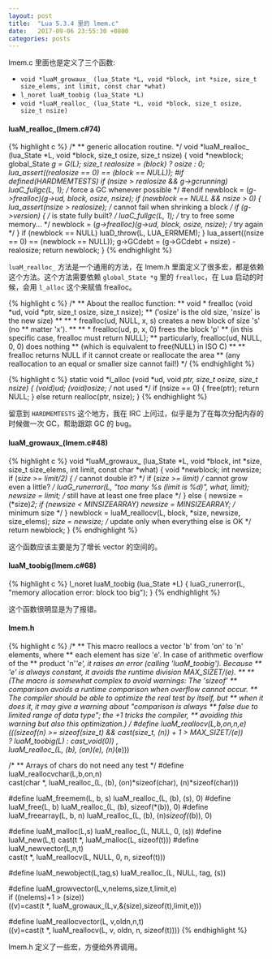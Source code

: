 ```yaml
---
layout: post
title:  "Lua 5.3.4 里的 lmem.c"
date:   2017-09-06 23:55:30 +0800
categories: posts
---
```


lmem.c 里面也是定义了三个函数:

* `void *luaM_growaux_ (lua_State *L, void *block, int *size, size_t size_elems, int limit, const char *what)`
* `l_noret luaM_toobig (lua_State *L)`
* `void *luaM_realloc_ (lua_State *L, void *block, size_t osize, size_t nsize)`

#### luaM_realloc_(lmem.c#74)

{% highlight c %}
/*
** generic allocation routine.
*/
void *luaM_realloc_ (lua_State *L, void *block, size_t osize, size_t nsize) {
  void *newblock;
  global_State *g = G(L);
  size_t realosize = (block) ? osize : 0;
  lua_assert((realosize == 0) == (block == NULL));
#if defined(HARDMEMTESTS)
  if (nsize > realosize && g->gcrunning)
    luaC_fullgc(L, 1);  /* force a GC whenever possible */
#endif
  newblock = (*g->frealloc)(g->ud, block, osize, nsize);
  if (newblock == NULL && nsize > 0) {
    lua_assert(nsize > realosize);  /* cannot fail when shrinking a block */
    if (g->version) {  /* is state fully built? */
      luaC_fullgc(L, 1);  /* try to free some memory... */
      newblock = (*g->frealloc)(g->ud, block, osize, nsize);  /* try again */
    }
    if (newblock == NULL)
      luaD_throw(L, LUA_ERRMEM);
  }
  lua_assert((nsize == 0) == (newblock == NULL));
  g->GCdebt = (g->GCdebt + nsize) - realosize;
  return newblock;
}
{% endhighlight %}

`luaM_realloc_` 方法是一个通用的方法，在 lmem.h 里面定义了很多宏，都是依赖这个方法。这个方法需要依赖 `global_State *g` 里的 `frealloc`，在 Lua 启动的时候，会用 `l_alloc` 这个来赋值 frealloc。

{% highlight c %}
/*
** About the realloc function:
** void * frealloc (void *ud, void *ptr, size_t osize, size_t nsize);
** ('osize' is the old size, 'nsize' is the new size)
**
** * frealloc(ud, NULL, x, s) creates a new block of size 's' (no
** matter 'x').
**
** * frealloc(ud, p, x, 0) frees the block 'p'
** (in this specific case, frealloc must return NULL);
** particularly, frealloc(ud, NULL, 0, 0) does nothing
** (which is equivalent to free(NULL) in ISO C)
**
** frealloc returns NULL if it cannot create or reallocate the area
** (any reallocation to an equal or smaller size cannot fail!)
*/
{% endhighlight %}

{% highlight c %}
static void *l_alloc (void *ud, void *ptr, size_t osize, size_t nsize) {
  (void)ud; (void)osize;  /* not used */
  if (nsize == 0) {
    free(ptr);
    return NULL;
  }
  else
    return realloc(ptr, nsize);
}
{% endhighlight %}

留意到 `HARDMEMTESTS` 这个地方，我在 IRC 上问过，似乎是为了在每次分配内存的时候做一次 GC，帮助跟踪 GC 的 bug。

#### luaM_growaux_(lmem.c#48)

{% highlight c %}
void *luaM_growaux_ (lua_State *L, void *block, int *size, size_t size_elems,
                     int limit, const char *what) {
  void *newblock;
  int newsize;
  if (*size >= limit/2) {  /* cannot double it? */
    if (*size >= limit)  /* cannot grow even a little? */
      luaG_runerror(L, "too many %s (limit is %d)", what, limit);
    newsize = limit;  /* still have at least one free place */
  }
  else {
    newsize = (*size)*2;
    if (newsize < MINSIZEARRAY)
      newsize = MINSIZEARRAY;  /* minimum size */
  }
  newblock = luaM_reallocv(L, block, *size, newsize, size_elems);
  *size = newsize;  /* update only when everything else is OK */
  return newblock;
}
{% endhighlight %}

这个函数应该主要是为了增长 vector 的空间的。

#### luaM_toobig(lmem.c#68)

{% highlight c %}
l_noret luaM_toobig (lua_State *L) {
  luaG_runerror(L, "memory allocation error: block too big");
}
{% endhighlight %}

这个函数很明显是为了报错。

#### lmem.h

{% highlight c %}
/*
** This macro reallocs a vector 'b' from 'on' to 'n' elements, where
** each element has size 'e'. In case of arithmetic overflow of the
** product 'n'*'e', it raises an error (calling 'luaM_toobig'). Because
** 'e' is always constant, it avoids the runtime division MAX_SIZET/(e).
**
** (The macro is somewhat complex to avoid warnings:  The 'sizeof'
** comparison avoids a runtime comparison when overflow cannot occur.
** The compiler should be able to optimize the real test by itself, but
** when it does it, it may give a warning about "comparison is always
** false due to limited range of data type"; the +1 tricks the compiler,
** avoiding this warning but also this optimization.)
*/
#define luaM_reallocv(L,b,on,n,e) \
  (((sizeof(n) >= sizeof(size_t) && cast(size_t, (n)) + 1 > MAX_SIZET/(e)) \
      ? luaM_toobig(L) : cast_void(0)) , \
   luaM_realloc_(L, (b), (on)*(e), (n)*(e)))

/*
** Arrays of chars do not need any test
*/
#define luaM_reallocvchar(L,b,on,n)  \
    cast(char *, luaM_realloc_(L, (b), (on)*sizeof(char), (n)*sizeof(char)))

#define luaM_freemem(L, b, s) luaM_realloc_(L, (b), (s), 0)
#define luaM_free(L, b)   luaM_realloc_(L, (b), sizeof(*(b)), 0)
#define luaM_freearray(L, b, n)   luaM_realloc_(L, (b), (n)*sizeof(*(b)), 0)

#define luaM_malloc(L,s)  luaM_realloc_(L, NULL, 0, (s))
#define luaM_new(L,t)   cast(t *, luaM_malloc(L, sizeof(t)))
#define luaM_newvector(L,n,t) \
    cast(t *, luaM_reallocv(L, NULL, 0, n, sizeof(t)))

#define luaM_newobject(L,tag,s) luaM_realloc_(L, NULL, tag, (s))

#define luaM_growvector(L,v,nelems,size,t,limit,e) \
          if ((nelems)+1 > (size)) \
            ((v)=cast(t *, luaM_growaux_(L,v,&(size),sizeof(t),limit,e)))

#define luaM_reallocvector(L, v,oldn,n,t) \
   ((v)=cast(t *, luaM_reallocv(L, v, oldn, n, sizeof(t))))
{% endhighlight %}

lmem.h 定义了一些宏，方便给外界调用。
